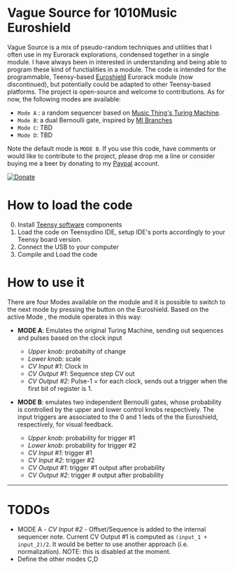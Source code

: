 # Vague Source for 1010Music Euroshield
Vague Source is a mix of pseudo-random techniques and utilities that I often use in my Eurorack explorations, condensed together in a single module. I have always been in interested in understanding and being able to program these kind of functialities in a module. The code is intended for the programmable, Teensy-based 
[Euroshield](https://1010music.com/product/euroshield1) Eurorack module (now discontinued), but potentially could be adapted to other Teensy-based platforms. The project is open-source and welcome to contributions. As for now, the following modes are available:
  * `Mode A` : a random sequencer based on [Music Thing's Turing Machine](https://musicthing.co.uk/collateral/TuringRev1Docs.pdf). 
  * `Mode B`: a dual Bernoulli gate, inspired by [MI Branches](https://mutable-instruments.net/modules/branches/)
  * `Mode C`: TBD
  * `Mode D`: TBD
  
Note the default mode is `MODE B`. If you use this code, have comments or would like to contribute to the project, please drop me a line or consider buying me a beer by donating to my [Paypal](https://www.paypal.com/cgi-bin/webscr?cmd=_donations&business=AYW2AZK29XNUS&currency_code=USD&source=url) account. 

[![Donate](https://img.shields.io/badge/Donate-PayPal-green.svg)](https://www.paypal.com/cgi-bin/webscr?cmd=_donations&business=AYW2AZK29XNUS&currency_code=USD&source=url)
 

# How to load the code
0. Install <a href="https://www.pjrc.com/teensy/tutorial.html">Teensy software</a> components
1. Load the code on Teensydino IDE, setup IDE's ports accordingly to your Teensy board version.
2. Connect the USB to your computer
3. Compile and Load the code

# How to use it
There are four Modes available on the module and it is possible to switch to the next mode by pressing the button on the Euroshield. Based on the active Mode , the module operates in this way:
* **MODE A**: Emulates the original Turing Machine, sending out sequences and pulses based on the clock input
  * *Upper knob*: probabilty of change
  * *Lower knob*: scale
  * *CV Input #1*: Clock in
  * *CV Output #1*: Sequence step CV out
  * *CV Output #2*: Pulse-1 = for each clock, sends out a trigger when the first bit of register is 1.

* **MODE B**: emulates two independent Bernoulli gates, whose probability is controlled by the upper and lower control knobs respectively. The input triggers are associated to the 0 and 1 leds of the the Euroshield, respectively, for visual feedback.
  * *Upper knob*: probability for trigger #1
  * *Lower knob*: probability for trigger #2
  * *CV Input #1*: trigger #1
  * *CV Input #2*: trigger #2
  * *CV Output #1*: trigger #1 output after probability 
  * *CV Output #2*: trigger # output after probability
  
------------------

# TODOs
- MODE A - *CV Input #2* - Offset/Sequence is added to the internal sequencer note. Current CV Output #1 is computed as `(input_1 + input_2)/2`. It would be better to use another approach (i.e. normalization). NOTE: this is disabled at the moment.
- Define the other modes C,D
